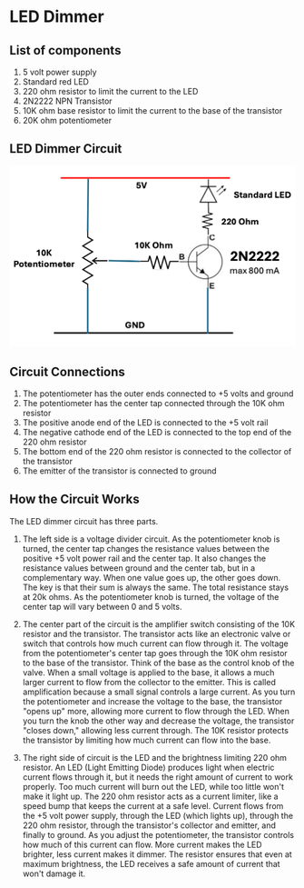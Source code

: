 # LED Dimmer

## List of components

1. 5 volt power supply
2. Standard red LED
3. 220 ohm resistor to limit the current to the LED
4. 2N2222 NPN Transistor
5. 10K ohm base resistor to limit the current to the base of the transistor
6. 20K ohm potentiometer

## LED Dimmer Circuit

![LED Dimmer Circuit](./led-dimmer-circuit.png)

## Circuit Connections

1. The potentiometer has the outer ends connected to +5 volts and ground
2. The potentiometer has the center tap connected through the 10K ohm resistor
3. The positive anode end of the LED is connected to the +5 volt rail
4. The negative cathode end of the LED is connected to the top end of the 220 ohm resistor
5. The bottom end of the 220 ohm resistor is connected to the collector of the transistor
6. The emitter of the transistor is connected to ground

## How the Circuit Works

The LED dimmer circuit has three parts.

1. The left side is a voltage divider circuit.  As the potentiometer knob is turned, the center tap changes the
resistance values between the positive +5 volt power rail and the center tap.  It also changes the resistance values between ground and the center tab, but in a complementary way.  When one value goes up, the other goes down.  The key is that their sum is always the same.  The total resistance stays at 20k ohms.
As the potentiometer knob is turned, the voltage of the center tap will vary between 0 and 5 volts.

2. The center part of the circuit is the amplifier switch consisting of the 10K resistor and the transistor.
The transistor acts like an electronic valve or switch that controls how much current can flow through it. The voltage from the potentiometer's center tap goes through the 10K ohm resistor to the base of the transistor. Think of the base as the control knob of the valve. When a small voltage is applied to the base, it allows a much larger current to flow from the collector to the emitter. This is called amplification because a small signal controls a large current. As you turn the potentiometer and increase the voltage to the base, the transistor "opens up" more, allowing more current to flow through the LED. When you turn the knob the other way and decrease the voltage, the transistor "closes down," allowing less current through. The 10K resistor protects the transistor by limiting how much current can flow into the base.

3. The right side of circuit is the LED and the brightness limiting 220 ohm resistor.
An LED (Light Emitting Diode) produces light when electric current flows through it, but it needs the right amount of current to work properly. Too much current will burn out the LED, while too little won't make it light up. The 220 ohm resistor acts as a current limiter, like a speed bump that keeps the current at a safe level. Current flows from the +5 volt power supply, through the LED (which lights up), through the 220 ohm resistor, through the transistor's collector and emitter, and finally to ground. As you adjust the potentiometer, the transistor controls how much of this current can flow. More current makes the LED brighter, less current makes it dimmer. The resistor ensures that even at maximum brightness, the LED receives a safe amount of current that won't damage it.

